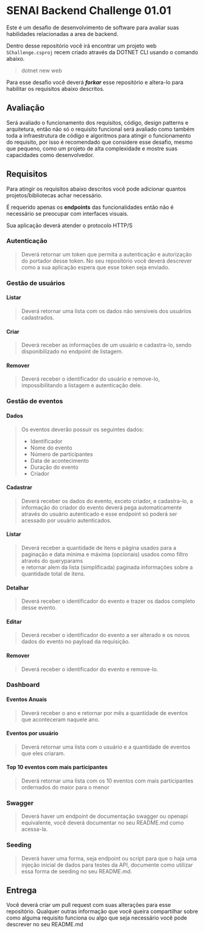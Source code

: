 ﻿# SENAI Backend Challenge 01.01

Este é um desafio de desenvolvimento de software para avaliar suas habilidades relacionadas a area de backend.

Dentro desse repositório você irá encontrar um projeto web `SChallenge.csproj` recem criado através da DOTNET CLI usando o comando abaixo.

> dotnet new web

Para esse desafio você deverá ***forkar*** esse repositório e altera-lo para habilitar os requisitos abaixo descritos.

## Avaliação
Será avaliado o funcionamento dos requisitos, código, design patterns e arquitetura, então não só o requisito funcional será avaliado como também toda a infraestrutura de código e algoritmos para atingir o funcionamento do requisito, por isso é recomendado que considere esse desafio, mesmo que pequeno, como um projeto de alta complexidade e mostre suas capacidades como desenvolvedor.

## Requisitos
Para atingir os requisitos abaixo descritos você pode adicionar quantos projetos/bibliotecas achar necessário. 

É requerido apenas os **endpoints** das funcionalidades então não é necessário se preocupar com interfaces visuais.

Sua aplicação deverá atender o protocolo HTTP/S

### Autenticação
> 
> Deverá retornar um token que permita a autenticação e autorização do portador desse token.
> No seu repositório você deverá descrever como a sua aplicação espera que esse token seja enviado.
> 

### Gestão de usuários

#### Listar
> 
> Deverá retornar uma lista com os dados não sensiveis dos usuários cadastrados.
> 

#### Criar
> 
> Deverá receber as informações de um usuário e cadastra-lo, sendo disponibilizado no endpoint de listagem.
> 

#### Remover
> 
> Deverá receber o identificador do usuário e remove-lo, impossibilitando a listagem e autenticação dele.
> 

### Gestão de eventos
#### Dados
> Os eventos deverão possuir os seguintes dados:
>- Identificador
>- Nome do evento
>- Número de participantes
>- Data de acontecimento
>- Duração do evento
>- Criador

#### Cadastrar
> 
> Deverá receber os dados do evento, exceto criador, e cadastra-lo, a informação do criador do evento deverá pega automaticamente através do usuário autenticado e esse endpoint só poderá ser acessado por usuário autenticados.
> 

#### Listar
> 
> Deverá receber a quantidade de itens e página usados para a paginação
> e data minima e máxima (opcionais) usados como filtro através do queryparams  
> e retornar alem da lista (simplificada) paginada informações sobre a quantidade total de itens.
> 

#### Detalhar
> 
> Deverá receber o identificador do evento e trazer os dados completo desse evento.
> 

#### Editar
> 
> Deverá receber o identificador do evento a ser alterado e os novos dados do evento no payload da requisição.
> 

#### Remover
> 
> Deverá receber o identificador do evento e remove-lo.
> 

### Dashboard

#### Eventos Anuais
> 
> Deverá receber o ano e retornar por mês a quantidade de eventos que aconteceram naquele ano.
> 

#### Eventos por usuário
> 
> Deverá retornar uma lista com o usuário e a quantidade de eventos que eles criaram.
>

#### Top 10 eventos com mais participantes
>
> Deverá retornar uma lista com os 10 eventos com mais participantes ordernados do maior para o menor
>

### Swagger
> 
> Deverá haver um endpoint de documentação swagger ou openapi equivalente, você deverá documentar no seu README.md como acessa-la.
> 

### Seeding
> 
> Deverá haver uma forma, seja endpoint ou script para que o haja uma injeção inicial de dados para testes da API, documente como utilizar essa forma de seeding no seu README.md.
> 

## Entrega
Você deverá criar um pull request com suas alterações para esse repositório.
Qualquer outras informação que você queira compartilhar sobre como alguma requisito funciona ou algo que seja necessário você pode descrever no seu README.md
